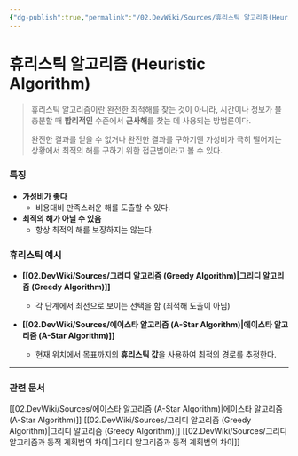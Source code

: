 ```yaml
---
{"dg-publish":true,"permalink":"/02.DevWiki/Sources/휴리스틱 알고리즘(Heuristic Algorithm)/","noteIcon":"","created":"2025-08-03T22:21:26.391+09:00","updated":"2025-08-03T22:30:18.702+09:00"}
---
```


# 휴리스틱 알고리즘 (Heuristic Algorithm)

> 휴리스틱 알고리즘이란 완전한 최적해를 찾는 것이 아니라, 시간이나 정보가 불충분할 때 **합리적인** 수준에서 **근사해**를 찾는 데 사용되는 방법론이다.
> 
> 완전한 결과를 얻을 수 없거나 완전한 결과를 구하기엔 가성비가 극히 떨어지는 상황에서 최적의 해를 구하기 위한 접근법이라고 볼 수 있다.

### 특징
- **가성비가 좋다**
	- 비용대비 만족스러운 해를 도출할 수 있다.
- **최적의 해가 아닐 수 있음**
	- 항상 최적의 해를 보장하지는 않는다.
### 휴리스틱 예시

- **[[02.DevWiki/Sources/그리디 알고리즘 (Greedy Algorithm)\|그리디 알고리즘 (Greedy Algorithm)]]**
    - 각 단계에서 최선으로 보이는 선택을 함 (최적해 도출이 아님)

- **[[02.DevWiki/Sources/에이스타 알고리즘 (A-Star Algorithm)\|에이스타 알고리즘 (A-Star Algorithm)]]**
    - 현재 위치에서 목표까지의 **휴리스틱 값**을 사용하여 최적의 경로를 추정한다. 


---
### 관련 문서
[[02.DevWiki/Sources/에이스타 알고리즘 (A-Star Algorithm)\|에이스타 알고리즘 (A-Star Algorithm)]]
[[02.DevWiki/Sources/그리디 알고리즘 (Greedy Algorithm)\|그리디 알고리즘 (Greedy Algorithm)]]
[[02.DevWiki/Sources/그리디 알고리즘과 동적 계획법의 차이\|그리디 알고리즘과 동적 계획법의 차이]]
